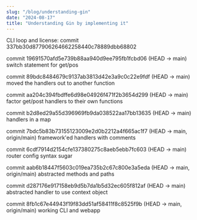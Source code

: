 ```yaml
---
slug: "/blog/understanding-gin"
date: "2024-08-17"
title: "Understanding Gin by implementing it"
---
```


CLI loop and license:
commit 337bb30d877906264662258440c78889dbb68802

commit 19691570afd5e739b88aa940d9ee795fb1fcbd06 (HEAD -> main)
switch statement for get/pos

commit 89bdc8484679c9137ab3813d42e3a9c0c22e9fdf (HEAD -> main)
    moved the handlers out to another function

commit aa204c394fbdffe6d98e04926f471f2b3654d299 (HEAD -> main)
    factor get/post handlers to their own functions

commit b2d8ed29a55d396969fb9da038522aa17bb13635 (HEAD -> main)
    handlers in a map

commit 7bdc5b83b73155123009e2d0b2212a4f665ac1f7 (HEAD -> main, origin/main)
    framework'ed handlers with comments


commit 6cdf7914d2154cfe137380275c8aeb5ebb7fc603 (HEAD -> main)
    router config syntax sugar

commit aab6b18447f5603c019ea735b2c67c800e3a5eda (HEAD -> main, origin/main)
    abstracted methods and paths

commit d287176e917158eb9d5b7da1b5d32ec605f812af (HEAD -> main)
    abstracted handler to use context object

commit 8fb1c67e44943f19f83dd51af58411f8c8525f9b (HEAD -> main, origin/main)
    working CLI and webapp